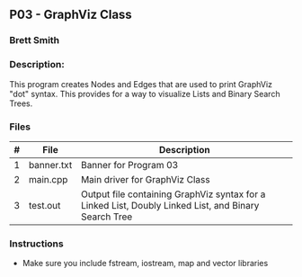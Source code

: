 ## P03 - GraphViz Class
### Brett Smith
### Description:

This program creates Nodes and Edges that are used to print GraphViz "dot" syntax.
This provides for a way to visualize Lists and Binary Search Trees.

### Files

|   #   | File            | Description                                        |
| :---: | --------------- | -------------------------------------------------- |
|   1   | banner.txt      | Banner for Program 03      |
|   2   | main.cpp        | Main driver for GraphViz Class         |
|   3   | test.out        | Output file containing GraphViz syntax for a Linked List, Doubly Linked List, and Binary Search Tree |

### Instructions

- Make sure you include fstream, iostream, map and vector libraries